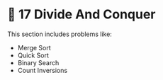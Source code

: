# 📂 17 Divide And Conquer

This section includes problems like:
- Merge Sort
- Quick Sort
- Binary Search
- Count Inversions
